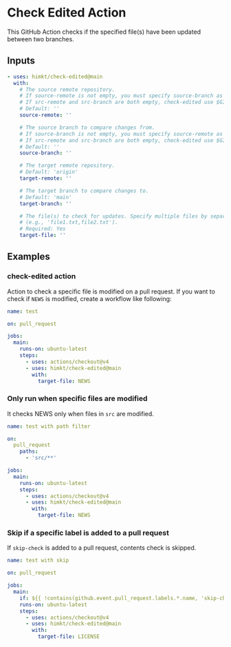 # Check Edited Action
This GitHub Action checks if the specified file(s) have been updated between two branches.

## Inputs

```yaml
- uses: himkt/check-edited@main
  with:
    # The source remote repository.
    # If source-remote is not empty, you must specify source-branch as well.
    # If src-remote and src-branch are both empty, check-edited use $GITHUB_REF as a source refs.
    # Default: ''
    source-remote: ''

    # The source branch to compare changes from.
    # If source-branch is not empty, you must specify source-remote as well.
    # If src-remote and src-branch are both empty, check-edited use $GITHUB_REF as a source refs.
    # Default: ''
    source-branch: ''

    # The target remote repository.
    # Default: 'origin'
    target-remote: ''

    # The target branch to compare changes to.
    # Default: 'main'
    target-branch: ''

    # The file(s) to check for updates. Specify multiple files by separating them with commas
    # (e.g., 'file1.txt,file2.txt').
    # Required: Yes
    target-file: ''
```

## Examples

### check-edited action

Action to check a specific file is modified on a pull request.
If you want to check if `NEWS` is modified, create a workflow like following:

```yaml
name: test

on: pull_request

jobs:
  main:
    runs-on: ubuntu-latest
    steps:
      - uses: actions/checkout@v4
      - uses: himkt/check-edited@main
        with:
          target-file: NEWS
```

### Only run when specific files are modified

It checks NEWS only when files in `src` are modified.

```yaml
name: test with path filter

on:
  pull_request
    paths:
      - 'src/**'

jobs:
  main:
    runs-on: ubuntu-latest
    steps:
      - uses: actions/checkout@v4
      - uses: himkt/check-edited@main
        with:
          target-file: NEWS
```

### Skip if a specific label is added to a pull request

If `skip-check` is added to a pull request, contents check is skipped.

```yaml
name: test with skip

on: pull_request

jobs:
  main:
    if: ${{ !contains(github.event.pull_request.labels.*.name, 'skip-check') }}
    runs-on: ubuntu-latest
    steps:
      - uses: actions/checkout@v4
      - uses: himkt/check-edited@main
        with:
          target-file: LICENSE
```
